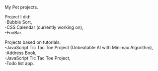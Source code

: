 
My Pet projects.  

Project I did:  
-Bubble Sort,  	
-CSS Calendar (currently working on),  
-FooBar.  

Projects based on tutorials:  
-JavaScript Tic Tac Toe Project (Unbeatable AI with Minimax Algorithm),  
-Address Book,  
-JavaScript Tic Tac Toe Project,  
-Todo list app.  
